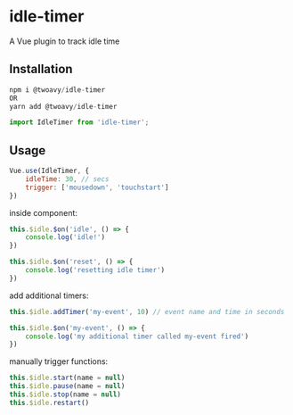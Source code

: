 # idle-timer

A Vue plugin to track idle time

## Installation

```js
npm i @twoavy/idle-timer
OR
yarn add @twoavy/idle-timer
```
```js
import IdleTimer from 'idle-timer';
```

## Usage


```js
Vue.use(IdleTimer, {
    idleTime: 30, // secs
    trigger: ['mousedown', 'touchstart']
})
```

inside component:

```js
this.$idle.$on('idle', () => {
    console.log('idle!')
})

this.$idle.$on('reset', () => {
    console.log('resetting idle timer')
})
```

add additional timers:
```js
this.$idle.addTimer('my-event', 10) // event name and time in seconds

this.$idle.$on('my-event', () => {
    console.log('my additional timer called my-event fired')
})
```

manually trigger functions:

```js
this.$idle.start(name = null)
this.$idle.pause(name = null)
this.$idle.stop(name = null)
this.$idle.restart()
```
